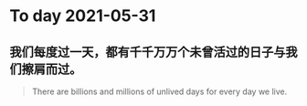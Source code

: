 
# To day 2021-05-31


## 我们每度过一天，都有千千万万个未曾活过的日子与我们擦肩而过。
> There are billions and millions of unlived days for every day we live.

    
